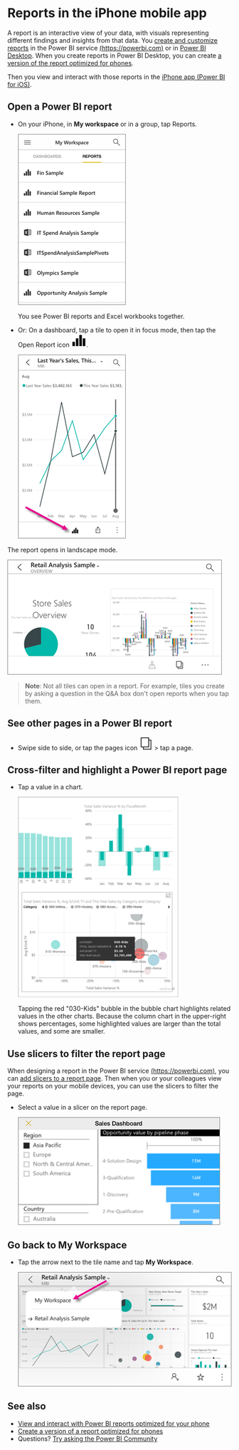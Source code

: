 <properties 
   pageTitle="Reports in the iPhone mobile app"
   description="Learn about viewing and interacting with reports in the Power BI mobile app for iOS on your iPhone. You create reports in the Power BI service or Power BI Desktop, then interact with them in the mobile apps. "
   services="powerbi" 
   documentationCenter="" 
   authors="maggiesMSFT" 
   manager="erikre" 
   backup=""
   editor=""
   tags=""
   qualityFocus="no"
   qualityDate=""/>
 
<tags
   ms.service="powerbi"
   ms.devlang="NA"
   ms.topic="article"
   ms.tgt_pltfrm="NA"
   ms.workload="powerbi"
   ms.date="01/19/2017"
   ms.author="maggies"/>

# Reports in the iPhone mobile app

A report is an interactive view of your data, with visuals representing different findings and insights from that data. You [create and customize reports](powerbi-service-create-a-new-report.md) in the Power BI service [(https://powerbi.com)](https://powerbi.com) or in [Power BI Desktop](powerbi-desktop-report-view.md). When you create reports in Power BI Desktop, you can create [a version of the report optimized for phones](powerbi-mobile-view-phone-report.md). 

Then you view and interact with those reports in the [iPhone app (Power BI for iOS)](powerbi-mobile-iphone-app-get-started.md).

## Open a Power BI report

-   On your iPhone, in **My workspace** or in a group, tap Reports.

    ![](media/powerbi-mobile-reports-in-the-iphone-app/power-bi-reports-home.png)

    You see Power BI reports and Excel workbooks together.

-   Or: On a dashboard, tap a tile to open it in focus mode, then tap the Open Report icon ![](media/powerbi-mobile-reports-in-the-iphone-app/power-bi-iphone-open-report-icon.png).

    ![](media/powerbi-mobile-reports-in-the-iphone-app/power-bi-iphone-line-tile-open-report.png)


The report opens in landscape mode.

![](media/powerbi-mobile-reports-in-the-iphone-app/power-bi-iphone-report-landscape.png)

>**Note**: Not all tiles can open in a report. For example, tiles you create by asking a question in the Q&A box don't open reports when you tap them. 

## See other pages in a Power BI report

-   Swipe side to side, or tap the pages icon ![](media/powerbi-mobile-reports-in-the-iphone-app/power-bi-iphone-pages-icon.png) > tap a page. 

## Cross-filter and highlight a Power BI report page

-   Tap a value in a chart.

    ![](media/powerbi-mobile-reports-in-the-iphone-app/PBI_Win10Uni_XFltrRptSm.png)

    Tapping the red "030-Kids" bubble in the bubble chart highlights related values in the other charts. Because the column chart in the upper-right shows percentages, some highlighted values are larger than the total values, and some are smaller. 

## Use slicers to filter the report page

When designing a report in the Power BI service [(https://powerbi.com)](https://powerbi.com), you can [add slicers to a report page](powerbi-service-tutorial-slicers.md). Then when you or your colleagues view your reports on your mobile devices, you can use the slicers to filter the page.

-   Select a value in a slicer on the report page.

    ![](media/powerbi-mobile-reports-in-the-iphone-app/pbi_iph_rptslice.png)


## Go back to My Workspace

*   Tap the arrow next to the tile name and tap **My Workspace**.

    ![](media/powerbi-mobile-reports-in-the-iphone-app/power-bi-iphone-report-breadcrumb.png)

## See also

- [View and interact with Power BI reports optimized for your phone](powerbi-mobile-view-phone-report.md)
- [Create a version of a report optimized for phones](powerbi-desktop-create-phone-report.md)
- Questions? [Try asking the Power BI Community](http://community.powerbi.com/)
